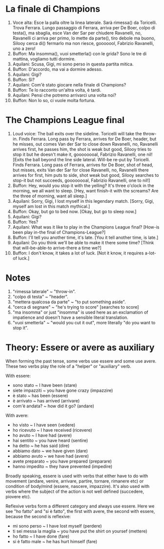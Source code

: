 # La finale di Champions

1. Voce alta: Esce la palla oltre la linea laterale. Sarà rimessa() da
   Toricelli. Trova Ferrara. Lungo passaggio di Ferrara, arriva per De
   Boer, colpo di testa(), ma sbaglia, esce Van der Sar per chiudere
   Ravanelli, no, Ravanelli ci arriva per primo, lo mette da parte(),
   tiro debole ma buono, Silooy cerca di() fermarlo ma non riesce,
   gooooool, Fabrizio Ravanelli, uno a zero!
1. Buffon: Ma insomma(), vuoi smetterla() con le grida? Sono le tre di 
mattina, vogliamo tutti dormire.
1. Aquilani: Scusa, Gigi, mi sono perso in questa partita mitica.
1. Buffon: D'accordo, ma vai a dormire adesso.
1. Aquilani: Gigi?
1. Buffon: Sì?
1. Aquilani: Com'è stato giocare nella finale di Champions?
1. Buffon: Te lo racconto un'altra volta, è tardi.
1. Aquilani: Pensi che potremo arrivarci una volta noi?
1. Buffon: Non lo so, ci vuole molta fortuna.

# The Champions League final

1. Loud voice: The ball exits over the sideline. Toricelli will
take the throw-in. Finds Ferrara. Long pass by Ferrara, arrives for
De Boer, header, but he misses, out comes Van der Sar to close down
Ravanelli, no, Ravanelli arrives first, he passes him, the shot
is weak but good, Silooy tries to stop it but he doesn't make it,
goooooooal, Fabrizio Ravanelli, one nil!
[Exits the ball beyond the line side lateral. Will-be re-put by Toricelli.
Finds Ferrara. Long pass of Ferrara, arrives for De Boer, shot of head,
but misses, exits Van der Sar for close Ravanelli, no, Ravanelli there
arrives for first, him puts to side, shot weak but good, Silooy searches
to stop-it but not succeeds, goooooooal, Fabrizio Ravanelli, one to nil!]
1. Buffon: Hey, would you stop it with the yelling? It's three o'clock
in the morning, we all want to sleep.
[Hey, want finish-it with the screams? Are the three of morning, want
all sleep.]
1. Aquilani: Sorry, Gigi, I lost myself in this legendary match.
[Sorry, Gigi, myself am lost in this match mythical.]
1. Buffon: Okay, but go to bed now.
[Okay, but go to sleep now.]
1. Aquilani: Gigi?
1. Buffon: Yes?
1. Aquilani: What was it like to play in the Champions League final?
[How-is been play in-the final of Champions-League?]
1. Buffon: I'll tell you another time, it's late.
[You it tell another time, is late.]
1. Aquilani: Do you think we'll be able to make it there some time?
[Think that will-be-able-to arrive-there a time we?]
1. Buffon: I don't know, it takes a lot of luck.
[Not it know, it requires a-lot-of luck.]

# Notes

1. "rimessa laterale" ~ "throw-in".
1. "colpo di testa" ~ "header".
1. "mettera qualcosa da parte" ~ "to put something aside".
1. "cerca di segnare" ~ "he's trying to score" [searches to score]
1. "ma insomma" or just "insomma" is used here as an exclamation of impatience
and doesn't have a sensible literal translation.
1. "vuoi smetterla" ~ "would you cut it out", more literally "do you want to stop
it".

# Theory: Essere or avere as auxiliary

When forming the past tense, some verbs use essere and some use avere. These
two verbs play the role of a "helper" or "auxiliary" verb.

With essere:

- sono stato ~ I have been (stare)
- siete impazziti ~ you have gone crazy (impazzire)
- è stato ~ has been (essere)
- è arrivato ~ has arrived (arrivare)
- com'è andata? ~ how did it go? (andare)

With avere:

- ho visto ~ I have seen (vedere)
- ho ricevuto ~ I have received (ricevere)
- ho avuto ~ I have had (avere)
- hai sentito ~ you have heard (sentire)
- ha detto ~ he has said (dire)
- abbiamo dato ~ we have given (dare)
- abbiamo avuto ~ we have had (avere)
- avete preparato ~ you have prepared (preparare)
- hanno impedito ~ they have prevented (impedire)

Broadly speaking, essere is used with verbs that either have to do with movement
(andare, venire, arrivare, partire, tornare, rimanere etc) or condition of 
body/mind (essere, nascere, impazzire). It's also used with verbs where the subject
of the action is not well defined (succedere, piovere etc).

Reflexive verbs form a different category and always use essere. Here we see
"ho fatto" and "si è fatto", the first with avere, the second with essere, because
the second is reflexive:

- mi sono perso ~ I have lost myself (perdere)
- ti sei messa la maglia ~ you have put the shirt on yoursef (mettere)
- ho fatto ~ I have done (fare)
- si è fatto male ~ he has hurt himself (fare)

